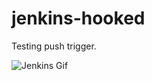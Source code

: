# jenkins-hooked

Testing push trigger.

![Jenkins Gif](https://cdn.dribbble.com/users/1096850/screenshots/3488730/jenkins.gif)
